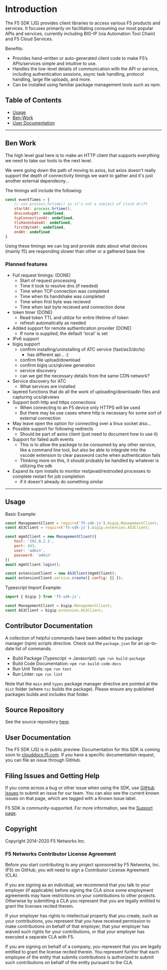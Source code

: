 # Introduction

The F5 SDK (JS) provides client libraries to access various F5 products and services. It focuses primarily on facilitating consuming our most popular APIs and services, currently including BIG-IP (via Automation Tool Chain) and F5 Cloud Services.

Benefits:

- Provides hand-written or auto-generated client code to make F5’s APIs/services simple and intuitive to use.
- Handles the low-level details of communication with the API or service, including authentication sessions, async task handling, protocol handling, large file uploads, and more.
- Can be installed using familiar package management tools such as npm.

## Table of Contents

- [Usage](#usage)
- [Ben-Work](#ben-work)
- [User Documentation](#user-documentation)


---

## Ben Work

The high level goal here is to make an HTTP client that supports everything we need to take our tools to the next level.

We were going down the path of moving to axios, but axios doesn't really support the depth of connectivity timings we want to gather and it's just another external dependecny...

The timings will include the following:
```js
const eventTimes = {
    // use process.hrtime() as it's not a subject of clock drift
    startAt: process.hrtime(),
    dnsLookupAt: undefined,
    tcpConnectionAt: undefined,
    tlsHandshakeAt: undefined,
    firstByteAt: undefined,
    endAt: undefined
}
```

Using these timings we can log and provide stats about what devices (mainly f5) are responding slower than other or a gathered base line

### Planned features
- Full request timings:  (DONE)
  - Start of request processing
  - Time it took to resolve dns (if needed)
  - Time when TCP connection was completed
  - Time when tls handshake was completed
  - Time when first byte was recieved
  - Time when last byte recieved and connection done
- token timer  (DONE)
  - Read token TTL and utilize for entire lifetime of token
  - refresh automatically as needed
- Added support for remote authentication provider (DONE)
  - If none is supplied, the default 'local' is set
- IPv6 support
- bigiq support
  - confirm installing/uninstalling of ATC service (fast/as3/do/ts)
    - has different api... :(
  - confirm file upload/download
  - confirm bigiq ucs/qkview generation
  - service discovery
  - can we get the necessary details from the same CDN network?
- Service discovery for ATC 
  - What services are installed
- layered functions that do all the work of uploading/downloadin files and capturing ucs/qkviews
- Support both http and https connections
  - When connecting to an F5 device only HTTPS will be used
  - But there may be use cases where http is necessary for some sort of external connection
- May leave open the option for connecting over a linux socket also...
- Possible support for following redirects
  - Should be part of axios client (just need to document how to use it)
- Support for failed auth events
  - This is to allow the packege to be consumed by any other service, like a command line tool, but also be able to integrate into the vscode extension to clear password cache when authentication fails
  - Thinking more on this, it should probably be handled by whatever is utilizing the sdk
- Expand ils rpm installs to monitor restjavad/restnoded processes to complete restart for job completion
  - if it doesn't already do something similar

---

## Usage

Basic Example:
```javascript
const ManagementClient = require('f5-sdk-js').bigip.ManagementClient;
const AS3Client = require('f5-sdk-js').bigip.extension.AS3Client;

const mgmtClient = new ManagementClient({
    host: '192.0.2.1',
    port: 443,
    user: 'admin',
    password: 'admin'
})
await mgmtClient.login();

const extensionClient = new AS3Client(mgmtClient);
await extensionClient.service.create({ config: {} });
```

Typescript Import Example:
```typescript
import { bigip } from 'f5-sdk-js';

const ManagementClient = bigip.ManagementClient;
const AS3Client = bigip.extension.AS3Client;
```

## Contributor Documentation

A collection of helpful commands have been added to the package manager (npm) scripts directive. Check out the `package.json` for an up-to-date list of commands. 

- Build Package (Typescript -> Javascript): `npm run build-package`
- Build Code Documentation: `npm run build-code-docs`
- Run Unit Tests: `npm run test`
- Run Linter: `npm run lint`

Note that the `main` and `types` package manager directive are pointed at the `dist` folder (where `tsc` builds the package). Please ensure any published packages builds and includes that folder.

## Source Repository

See the source repository [here](https://github.com/f5devcentral/f5-sdk-js).

## User Documentation

The F5 SDK (JS) is in public preview. Documentation for this SDK is coming soon to [clouddocs.f5.com](https://clouddocs.f5.com/). If you have a specific documentation request, you can file an issue through GitHub.

## Filing Issues and Getting Help

If you come across a bug or other issue when using the SDK, use [GitHub Issues](https://github.com/f5devcentral/f5-sdk-js/issues) to submit an issue for our team. You can also see the current known issues on that page, which are tagged with a Known Issue label.  

F5 SDK is community-supported. For more information, see the [Support page](SUPPORT.md).

## Copyright

Copyright 2014-2020 F5 Networks Inc.

### F5 Networks Contributor License Agreement

Before you start contributing to any project sponsored by F5 Networks, Inc. (F5) on GitHub, you will need to sign a Contributor License Agreement (CLA).  

If you are signing as an individual, we recommend that you talk to your employer (if applicable) before signing the CLA since some employment agreements may have restrictions on your contributions to other projects. Otherwise by submitting a CLA you represent that you are legally entitled to grant the licenses recited therein.  

If your employer has rights to intellectual property that you create, such as your contributions, you represent that you have received permission to make contributions on behalf of that employer, that your employer has waived such rights for your contributions, or that your employer has executed a separate CLA with F5.

If you are signing on behalf of a company, you represent that you are legally entitled to grant the license recited therein. You represent further that each employee of the entity that submits contributions is authorized to submit such contributions on behalf of the entity pursuant to the CLA.
